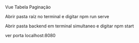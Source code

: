 Vue Tabela Paginação


Abrir pasta raíz no terminal e digitar npm run serve

Abrir pasta backend em terminal simultaneo e digitar npm start

ver porta localhost:8080